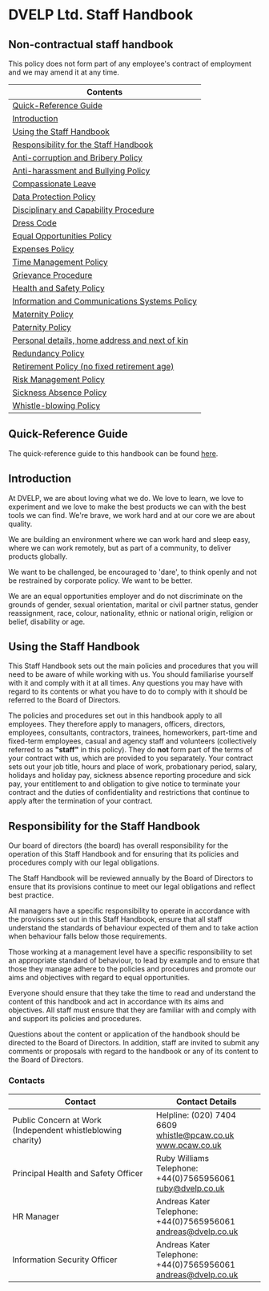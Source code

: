 
# DVELP Ltd. Staff Handbook

## Non-contractual staff handbook
This policy does not form part of any employee&#39;s contract of employment and we may amend it at any time.

| Contents        |
| --- |
| [Quick-Reference Guide](quick-reference.md)        |
| [Introduction](#Introduction)        |
| [Using the Staff Handbook](#using-the-staff-handbook)        |
| [Responsibility for the Staff Handbook](#Responsibility-for-the-Staff-Handbook)        |
| [Anti-corruption and Bribery Policy](best-practice/anti-corruption.md)|
| [Anti-harassment and Bullying Policy](best-practice/anti-harassment.md)|
| [Compassionate Leave](hr/compassionate-leave.md)|
| [Data Protection Policy](data-security/data-protection-policy.md)|
| [Disciplinary and Capability Procedure](hr/disciplinary-procedure.md)        |
| [Dress Code](hr/dress-code.md)|
| [Equal Opportunities Policy](hr/equal-opportunities.md)        |
| [Expenses Policy](hr/expenses-policy.md)        |
| [Time Management Policy](quick-reference.md#time-management)|
| [Grievance Procedure](hr/grievance-procedure.md)|
| [Health and Safety Policy](best-practice/health-and-safety-policy.md)|
| [Information and Communications Systems Policy](data-security/info-communication-policy.md)|
| [Maternity Policy](hr/maternity-policy.md)|
| [Paternity Policy](hr/paternity-policy.md)|
| [Personal details, home address and next of kin](hr/personal-details.md)|
| [Redundancy Policy](hr/redundancy-policy.md)|
| [Retirement Policy (no fixed retirement age)](hr/retirement-policy.md)|
| [Risk Management Policy](risk-management/risk-management.md)|
| [Sickness Absence Policy](hr/absence.md)|
| [Whistle-blowing Policy](best-practice/whistle-blowing-policy.md)|

## Quick-Reference Guide 
The quick-reference guide to this handbook can be found [here](quick-reference.md).

## Introduction

At DVELP, we are about loving what we do. We love to learn, we love to experiment and we love to make the best products we can with the best tools we can find. We&#39;re brave, we work hard and at our core we are about quality.

We are building an environment where we can work hard and sleep easy, where we can work remotely, but as part of a community, to deliver products globally.

We want to be challenged, be encouraged to &#39;dare&#39;, to think openly and not be restrained by corporate policy.  We want to be better.

We are an equal opportunities employer and do not discriminate on the grounds of gender, sexual orientation, marital or civil partner status, gender reassignment, race, colour, nationality, ethnic or national origin, religion or belief, disability or age.

## Using the Staff Handbook

This Staff Handbook sets out the main policies and procedures that you will need to be aware of while working with us. You should familiarise yourself with it and comply with it at all times. Any questions you may have with regard to its contents or what you have to do to comply with it should be referred to the Board of Directors.

The policies and procedures set out in this handbook apply to all employees.  They therefore apply to managers, officers, directors, employees, consultants, contractors, trainees, homeworkers, part-time and fixed-term employees, casual and agency staff and volunteers (collectively referred to as **&quot;staff&quot;** in this policy). They do **not** form part of the terms of your contract with us, which are provided to you separately.  Your contract sets out your job title, hours and place of work, probationary period, salary, holidays and holiday pay, sickness absence reporting procedure and sick pay, your entitlement to and obligation to give notice to terminate your contract and the duties of confidentiality and restrictions that continue to apply after the termination of your contract.

## Responsibility for the Staff Handbook

Our board of directors (the board) has overall responsibility for the operation of this Staff Handbook and for ensuring that its policies and procedures comply with our legal obligations.

The Staff Handbook will be reviewed annually by the Board of Directors to ensure that its provisions continue to meet our legal obligations and reflect best practice.

All managers have a specific responsibility to operate in accordance with the provisions set out in this Staff Handbook, ensure that all staff understand the standards of behaviour expected of them and to take action when behaviour falls below those requirements.

Those working at a management level have a specific responsibility to set an appropriate standard of behaviour, to lead by example and to ensure that those they manage adhere to the policies and procedures and promote our aims and objectives with regard to equal opportunities.

Everyone should ensure that they take the time to read and understand the content of this handbook and act in accordance with its aims and objectives.  All staff must ensure that they are familiar with and comply with and support its policies and procedures.

Questions about the content or application of the handbook should be directed to the Board of Directors. In addition, staff are invited to submit any comments or proposals with regard to the handbook or any of its content to the Board of Directors.

### Contacts

| Contact | Contact Details |
| --- | --- |
| Public Concern at Work (Independent whistleblowing charity) | Helpline: (020) 7404 6609 <br/> whistle@pcaw.co.uk <br/> www.pcaw.co.uk |
| Principal Health and Safety Officer | Ruby Williams <br/> Telephone: +44(0)7565956061 <br/> ruby@dvelp.co.uk |
| HR Manager | Andreas Kater <br/> Telephone: +44(0)7565956061 <br/> andreas@dvelp.co.uk |
| Information Security Officer | Andreas Kater <br/> Telephone: +44(0)7565956061 <br/> andreas@dvelp.co.uk |



